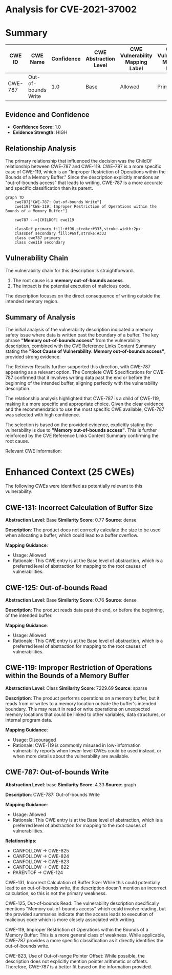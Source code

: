 # Analysis for CVE-2021-37002

# Summary
| CWE ID | CWE Name | Confidence | CWE Abstraction Level | CWE Vulnerability Mapping Label | CWE-Vulnerability Mapping Notes |
|---|---|---|---|---|---|
| CWE-787 | Out-of-bounds Write | 1.0 | Base | Allowed | Primary CWE |

## Evidence and Confidence

*   **Confidence Score:** 1.0
*   **Evidence Strength:** HIGH

## Relationship Analysis
The primary relationship that influenced the decision was the ChildOf relationship between CWE-787 and CWE-119. CWE-787 is a more specific case of CWE-119, which is an "Improper Restriction of Operations within the Bounds of a Memory Buffer." Since the description explicitly mentions an "out-of-bounds access" that leads to writing, CWE-787 is a more accurate and specific classification than its parent.

```mermaid
graph TD
    cwe787["CWE-787: Out-of-bounds Write"]
    cwe119["CWE-119: Improper Restriction of Operations within the Bounds of a Memory Buffer"]
    
    cwe787 -->|CHILDOF| cwe119
    
    classDef primary fill:#f96,stroke:#333,stroke-width:2px
    classDef secondary fill:#69f,stroke:#333
    class cwe787 primary
    class cwe119 secondary
```

## Vulnerability Chain
The vulnerability chain for this description is straightforward.

1.  The root cause is a **memory out-of-bounds access**.
2.  The impact is the potential execution of malicious code.

The description focuses on the direct consequence of writing outside the intended memory region.

## Summary of Analysis
The initial analysis of the vulnerability description indicated a memory safety issue where data is written past the boundary of a buffer. The key phrase **"Memory out-of-bounds access"** from the vulnerability description, combined with the CVE Reference Links Content Summary stating the **"Root Cause of Vulnerability: Memory out-of-bounds access"**, provided strong evidence.

The Retriever Results further supported this direction, with CWE-787 appearing as a relevant option. The Complete CWE Specifications for CWE-787 confirmed that it involves writing data past the end or before the beginning of the intended buffer, aligning perfectly with the vulnerability description.

The relationship analysis highlighted that CWE-787 is a child of CWE-119, making it a more specific and appropriate choice. Given the clear evidence and the recommendation to use the most specific CWE available, CWE-787 was selected with high confidence.

The selection is based on the provided evidence, explicitly stating the vulnerability is due to **"Memory out-of-bounds access"**. This is further reinforced by the CVE Reference Links Content Summary confirming the root cause.

Relevant CWE Information:

# Enhanced Context (25 CWEs)
The following CWEs were identified as potentially relevant to this vulnerability:

## CWE-131: Incorrect Calculation of Buffer Size
**Abstraction Level**: Base
**Similarity Score**: 0.77
**Source**: dense

**Description**:
The product does not correctly calculate the size to be used when allocating a buffer, which could lead to a buffer overflow.

**Mapping Guidance**:
- Usage: Allowed
- Rationale: This CWE entry is at the Base level of abstraction, which is a preferred level of abstraction for mapping to the root causes of vulnerabilities.

## CWE-125: Out-of-bounds Read
**Abstraction Level**: Base
**Similarity Score**: 0.76
**Source**: dense

**Description**:
The product reads data past the end, or before the beginning, of the intended buffer.

**Mapping Guidance**:
- Usage: Allowed
- Rationale: This CWE entry is at the Base level of abstraction, which is a preferred level of abstraction for mapping to the root causes of vulnerabilities.

## CWE-119: Improper Restriction of Operations within the Bounds of a Memory Buffer
**Abstraction Level**: Class
**Similarity Score**: 7229.69
**Source**: sparse

**Description**:
The product performs operations on a memory buffer, but it reads from or writes to a memory location outside the buffer's intended boundary. This may result in read or write operations on unexpected memory locations that could be linked to other variables, data structures, or internal program data.

**Mapping Guidance**:
- Usage: Discouraged
- Rationale: CWE-119 is commonly misused in low-information vulnerability reports when lower-level CWEs could be used instead, or when more details about the vulnerability are available.

## CWE-787: Out-of-bounds Write
**Abstraction Level**: base
**Similarity Score**: 4.33
**Source**: graph

**Description**:
CWE-787: Out-of-bounds Write

**Mapping Guidance**:
- Usage: Allowed
- Rationale: This CWE entry is at the Base level of abstraction, which is a preferred level of abstraction for mapping to the root causes of vulnerabilities.

**Relationships**:
- CANFOLLOW -> CWE-825
- CANFOLLOW -> CWE-824
- CANFOLLOW -> CWE-823
- CANFOLLOW -> CWE-822
- PARENTOF -> CWE-124

CWE-131, Incorrect Calculation of Buffer Size: While this could potentially lead to an out-of-bounds write, the description doesn't mention an incorrect calculation, so this is not the primary weakness.

CWE-125, Out-of-bounds Read: The vulnerability description specifically mentions "Memory out-of-bounds access" which could involve reading, but the provided summaries indicate that the access leads to execution of malicious code which is more closely associated with writing.

CWE-119, Improper Restriction of Operations within the Bounds of a Memory Buffer: This is a more general class of weakness. While applicable, CWE-787 provides a more specific classification as it directly identifies the out-of-bounds write.

CWE-823, Use of Out-of-range Pointer Offset: While possible, the description does not explicitly mention pointer arithmetic or offsets. Therefore, CWE-787 is a better fit based on the information provided.